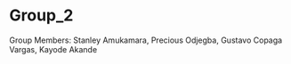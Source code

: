 # Group_2
 
Group Members: 
Stanley Amukamara, Precious Odjegba, Gustavo Copaga Vargas,  Kayode Akande
